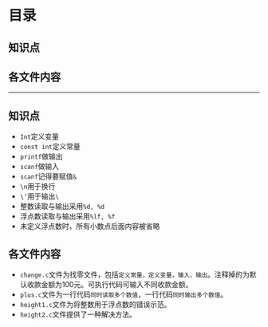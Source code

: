 # 目录
## 知识点
## 各文件内容
- - - -
## 知识点
* `Int`定义变量
* `const int`定义常量
* `printf`做输出
* `scanf`做输入
* `scanf`记得要赋值`&`
* `\n`用于换行
* `\’`用于输出`\`
* 整数读取与输出采用`%d, %d`
* 浮点数读取与输出采用`%lf, %f`
* 未定义浮点数时，所有小数点后面内容被省略


## 各文件内容
* `change.c`文件为找零文件，包括`定义常量，定义变量，输入，输出`。注释掉的为默认收款金额为100元。可执行代码可输入不同收款金额。
* `plus.c`文件为一行代码`同时读取多个数值`，一行代码`同时输出多个数值`。
* `height1.c`文件为将整数用于浮点数的错误示范。
* `height2.c`文件提供了一种解决方法。